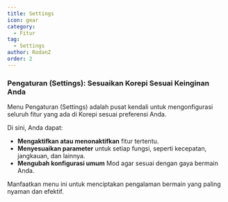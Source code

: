```yaml
---
title: Settings
icon: gear
category:
  - Fitur
tag:
  - Settings
author: RodanZ
order: 2
---
```


### Pengaturan (Settings): Sesuaikan Korepi Sesuai Keinginan Anda

Menu Pengaturan (Settings) adalah pusat kendali untuk mengonfigurasi seluruh fitur yang ada di Korepi sesuai preferensi Anda.

Di sini, Anda dapat:
- **Mengaktifkan atau menonaktifkan** fitur tertentu.
- **Menyesuaikan parameter** untuk setiap fungsi, seperti kecepatan, jangkauan, dan lainnya.
- **Mengubah konfigurasi umum** Mod agar sesuai dengan gaya bermain Anda.

Manfaatkan menu ini untuk menciptakan pengalaman bermain yang paling nyaman dan efektif.